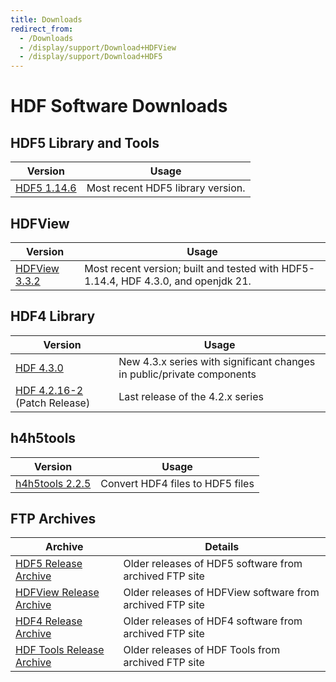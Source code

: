 ```yaml
---
title: Downloads
redirect_from: 
  - /Downloads
  - /display/support/Download+HDFView
  - /display/support/Download+HDF5
---
```


# HDF Software Downloads 

## HDF5 Library and Tools

| Version | Usage | 
| ---- | ----| 
| [HDF5 1.14.6](hdf5/hdf5_1_14_6.html) | Most recent HDF5 library version. |

## HDFView
 
| Version | Usage | 
| ---- | ----| 
| [HDFView 3.3.2](hdfview/hdfview3_3_2.html) | Most recent version; built and tested with HDF5-1.14.4, HDF 4.3.0, and openjdk 21.  |

## HDF4 Library

| Version | Usage | 
| ---- | ----| 
| [HDF 4.3.0](hdf4/hdf4_3_0.html) | New 4.3.x series with significant changes in public/private components | 
| [HDF 4.2.16-2](hdf4/hdf4_2_16-2.html) (Patch Release) | Last release of the 4.2.x series | 

## h4h5tools

| Version | Usage | 
| ---- | ----| 
| [h4h5tools 2.2.5](h4h5tools/h4h5tools_2_2_5.html) | Convert HDF4 files to HDF5 files | 


## FTP Archives

| Archive | Details |
| ---- | ---- |
| [HDF5 Release Archive](http://support.hdfgroup.org/ftp/HDF5/releases/index.html) | Older releases of HDF5 software from archived FTP site |
| [HDFView Release Archive](https://support.hdfgroup.org/ftp/HDF5/releases/HDF-JAVA/index.html) | Older releases of HDFView software from archived FTP site |
| [HDF4 Release Archive](http://support.hdfgroup.org/ftp/HDF/releases/index.html) | Older releases of HDF4 software from archived FTP site |
| [HDF Tools Release Archive](http://support.hdfgroup.org/ftp/HDF5/releases/tools/index.html) | Older releases of HDF Tools from archived FTP site |

